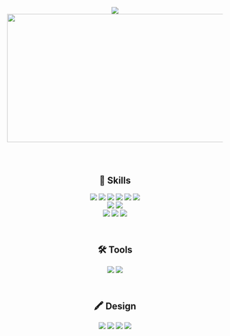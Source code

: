 <div align="center">
  <img src="https://capsule-render.vercel.app/api?type=waving&color=fd49bb&height=180&text=Hello!%20I'm%20Hyemi%20🐻&animation=fadeIn&fontColor=ffffff&fontSize=40" />
</div>

<a href="https://www.gitanimals.org/en_US?utm_medium=image&utm_source=jhm010234&utm_content=farm">
<img
  src="https://render.gitanimals.org/farms/jhm010234"
  width="1000"
  height="300"
/>
</a>

<br/><br/>

<h2 align="center">🚀 Skills</h2>

<p align="center">
  <img src="https://img.shields.io/badge/HTML5-E34F26?style=for-the-badge&logo=HTML5&logoColor=white" />
<img src="https://img.shields.io/badge/CSS3-1572B6?style=for-the-badge&logo=CSS3&logoColor=white" />
<img src="https://img.shields.io/badge/Tailwind CSS-06B6D4?style=for-the-badge&logo=Tailwind CSS&logoColor=white" />
<img src="https://img.shields.io/badge/Javascript-F7DF1E?style=for-the-badge&logo=Javascript&logoColor=white" />
<img src="https://img.shields.io/badge/React-61DAFB?style=for-the-badge&logo=React&logoColor=white" />
<img src="https://img.shields.io/badge/Next.js-000000?style=for-the-badge&logo=Next.js&logoColor=white" />

  <br/>
<img src="https://img.shields.io/badge/Node.js-339933?style=for-the-badge&logo=Node.js&logoColor=white" />
<img src="https://img.shields.io/badge/Spring-6DB33F?style=for-the-badge&logo=Spring&logoColor=white" />
   <br/>
<img src="https://img.shields.io/badge/MySQL-4479A1?style=for-the-badge&logo=MySQL&logoColor=white" />
<img src="https://img.shields.io/badge/MongoDB-47A248?style=for-the-badge&logo=MongoDB&logoColor=white" />
<img src="https://img.shields.io/badge/Java-007396?style=for-the-badge&logo=Java&logoColor=white" />
</p>
<br/>



<h2 align="center">🛠 Tools</h2>

<p align="center">
  <img src="https://img.shields.io/badge/Git-F05032?style=for-the-badge&logo=Git&logoColor=white" />
  <img src="https://img.shields.io/badge/Notion-000000?style=for-the-badge&logo=Notion&logoColor=white" />
</p>
<br/>


<h2 align="center">🖍 Design</h2> 

<p align="center">
  <img src="https://img.shields.io/badge/Figma-F24E1E?style=for-the-badge&logo=figma&logoColor=white" />
  <img src="https://img.shields.io/badge/Adobe%20Photoshop-31A8FF?style=for-the-badge&logo=Adobe%20Photoshop&logoColor=black" />
  <img src="https://img.shields.io/badge/Adobe%20Premiere%20Pro-9999FF?style=for-the-badge&logo=Adobe%20Premiere%20Pro&logoColor=white" />
  <img src="https://img.shields.io/badge/blender-%23F5792A.svg?style=for-the-badge&logo=blender&logoColor=white" />
</p>
<br/>
